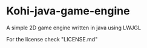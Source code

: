 # Kohi-java-game-engine
A simple 2D game engine written in java using LWJGL

For the license check "LICENSE.md"
